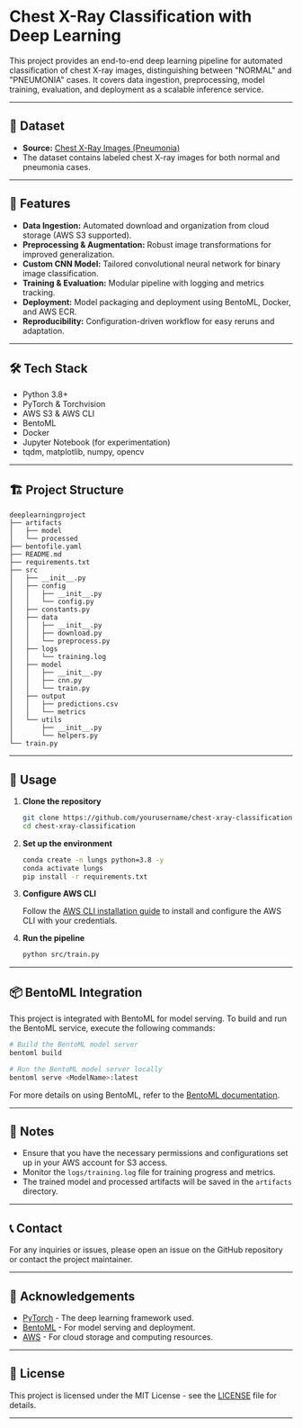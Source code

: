 # Chest X-Ray Classification with Deep Learning

This project provides an end-to-end deep learning pipeline for automated classification of chest X-ray images, distinguishing between "NORMAL" and "PNEUMONIA" cases. It covers data ingestion, preprocessing, model training, evaluation, and deployment as a scalable inference service.

---

## 📂 Dataset

- **Source:** [Chest X-Ray Images (Pneumonia)](https://drive.google.com/file/d/1pfIAlurfeqFTbirUZ5v_vapIoGPgRiXY/view?usp=sharing)
- The dataset contains labeled chest X-ray images for both normal and pneumonia cases.

---

## 🚀 Features

- **Data Ingestion:** Automated download and organization from cloud storage (AWS S3 supported).
- **Preprocessing & Augmentation:** Robust image transformations for improved generalization.
- **Custom CNN Model:** Tailored convolutional neural network for binary image classification.
- **Training & Evaluation:** Modular pipeline with logging and metrics tracking.
- **Deployment:** Model packaging and deployment using BentoML, Docker, and AWS ECR.
- **Reproducibility:** Configuration-driven workflow for easy reruns and adaptation.

---

## 🛠️ Tech Stack

- Python 3.8+
- PyTorch & Torchvision
- AWS S3 & AWS CLI
- BentoML
- Docker
- Jupyter Notebook (for experimentation)
- tqdm, matplotlib, numpy, opencv

---

## 🏗️ Project Structure

```
deeplearningproject
├── artifacts
│   ├── model
│   └── processed
├── bentofile.yaml
├── README.md
├── requirements.txt
├── src
│   ├── __init__.py
│   ├── config
│   │   ├── __init__.py
│   │   └── config.py
│   ├── constants.py
│   ├── data
│   │   ├── __init__.py
│   │   ├── download.py
│   │   └── preprocess.py
│   ├── logs
│   │   └── training.log
│   ├── model
│   │   ├── __init__.py
│   │   ├── cnn.py
│   │   └── train.py
│   ├── output
│   │   ├── predictions.csv
│   │   └── metrics
│   └── utils
│       ├── __init__.py
│       └── helpers.py
└── train.py
```

---

## 📖 Usage

1. **Clone the repository**

   ```bash
   git clone https://github.com/yourusername/chest-xray-classification.git
   cd chest-xray-classification
   ```

2. **Set up the environment**

   ```bash
   conda create -n lungs python=3.8 -y
   conda activate lungs
   pip install -r requirements.txt
   ```

3. **Configure AWS CLI**

   Follow the [AWS CLI installation guide](https://docs.aws.amazon.com/cli/latest/userguide/getting-started-install.html) to install and configure the AWS CLI with your credentials.

4. **Run the pipeline**

   ```bash
   python src/train.py
   ```

---

## 📦 BentoML Integration

This project is integrated with BentoML for model serving. To build and run the BentoML service, execute the following commands:

```bash
# Build the BentoML model server
bentoml build

# Run the BentoML model server locally
bentoml serve <ModelName>:latest
```

For more details on using BentoML, refer to the [BentoML documentation](https://docs.bentoml.org/en/latest/).

---

## 📝 Notes

- Ensure that you have the necessary permissions and configurations set up in your AWS account for S3 access.
- Monitor the `logs/training.log` file for training progress and metrics.
- The trained model and processed artifacts will be saved in the `artifacts` directory.

---

## 📞 Contact

For any inquiries or issues, please open an issue on the GitHub repository or contact the project maintainer.

---

## 🔄 Acknowledgements

- [PyTorch](https://pytorch.org/) - The deep learning framework used.
- [BentoML](https://docs.bentoml.org/en/latest/) - For model serving and deployment.
- [AWS](https://aws.amazon.com/) - For cloud storage and computing resources.

---

## 📄 License

This project is licensed under the MIT License - see the [LICENSE](LICENSE) file for details.

---